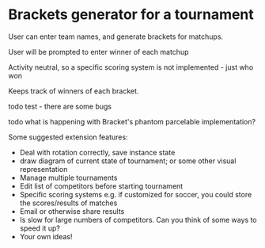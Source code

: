 # Brackets generator for a tournament

User can enter team names, and generate brackets for matchups.

User will be prompted to enter winner of each matchup

Activity neutral, so a specific scoring system is not implemented - just who won

Keeps track of winners of each bracket.


todo test - there are some bugs

todo what is happening with Bracket's phantom parcelable implementation?

Some suggested extension features:

* Deal with rotation correctly, save instance state
* draw diagram of current state of tournament; or some other visual representation
* Manage multiple tournaments
* Edit list of competitors before starting tournament
* Specific scoring systems e.g. if customized for soccer, you could store the scores/results of matches
* Email or otherwise share results
* Is slow for large numbers of competitors. Can you think of some ways to speed it up?
* Your own ideas!

